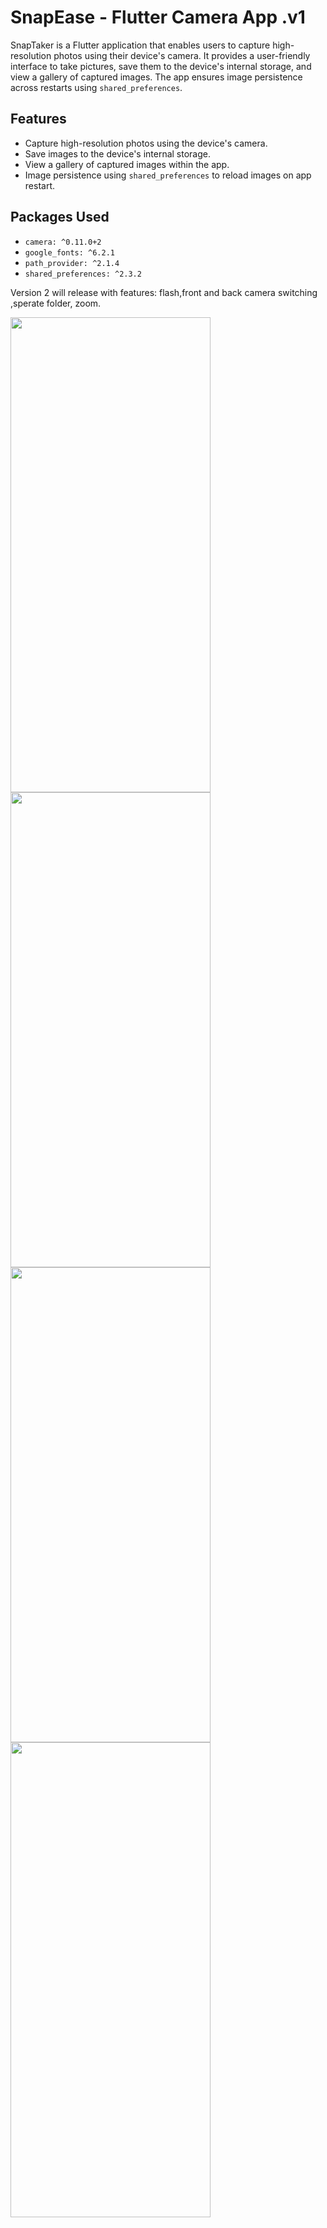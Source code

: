 # SnapEase - Flutter Camera App .v1

SnapTaker is a Flutter application that enables users to capture high-resolution photos using their device's camera. It provides a user-friendly interface to take pictures, save them to the device's internal storage, and view a gallery of captured images. The app ensures image persistence across restarts using `shared_preferences`.

## Features

- Capture high-resolution photos using the device's camera.
- Save images to the device's internal storage.
- View a gallery of captured images within the app.
- Image persistence using `shared_preferences` to reload images on app restart.

## Packages Used

- `camera: ^0.11.0+2`
- `google_fonts: ^6.2.1`
- `path_provider: ^2.1.4`
- `shared_preferences: ^2.3.2`

Version 2 will release with features: flash,front and back camera switching ,sperate folder, zoom.




  <img width="320" height="760" src="https://github.com/user-attachments/assets/67c83ec5-830c-4731-b6c7-c6bb51617816" >
  <img width="320" height="760" src="https://github.com/user-attachments/assets/c2effb4a-8063-4b2d-9994-7b64361a6350" >
  <img width="320" height="760" src="https://github.com/user-attachments/assets/ddc1a245-3e70-46e1-892f-1649e66ecc50" >
  <img width="320" height="760" src="https://github.com/user-attachments/assets/a77b4788-aaf8-480e-9854-ce82e8eee5c7" >




